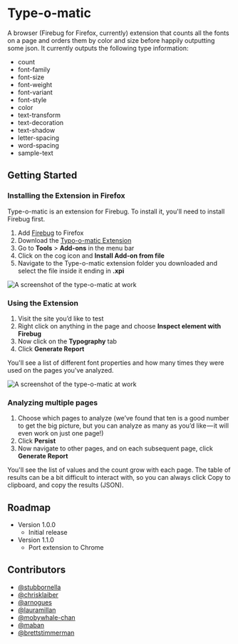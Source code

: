 Type-o-matic
============

A browser (Firebug for Firefox, currently) extension that counts all the fonts on a page and orders them by color and size before happily outputting some json. It currently outputs the following type information:

* count	
* font-family	
* font-size	
* font-weight	
* font-variant	
* font-style	
* color	
* text-transform	
* text-decoration	
* text-shadow	
* letter-spacing	
* word-spacing	
* sample-text

Getting Started
---------------

### Installing the Extension in Firefox

Type-o-matic is an extension for Firebug. To install it, you'll need to install Firebug first.

1. Add [Firebug](https://addons.mozilla.org/en-US/firefox/addon/firebug/) to Firefox
2. Download the [Typo-o-matic Extension](https://github.com/stubbornella/type-o-matic/releases/download/v0.2.1/type-o-matic-stubbornella.xpi)
3. Go to **Tools** > **Add-ons** in the menu bar
4. Click on the cog icon and **Install Add-on from file**
5. Navigate to the Type-o-matic extension folder you downloaded and select the file inside it ending in **.xpi**

![A screenshot of the type-o-matic at work](img/install-firefox-extension.jpg)

### Using the Extension
1. Visit the site you’d like to test 
2. Right click on anything in the page and choose **Inspect element with Firebug**
3. Now click on the **Typography** tab
4. Click **Generate Report**

You'll see a list of different font properties and how many times they were used on the pages you've analyzed.

![A screenshot of the type-o-matic at work](img/type-o-matic-amazon.jpg)

### Analyzing multiple pages

1. Choose which pages to analyze (we’ve found that ten is a good number to get the big picture, but you can analyze as many as you’d like — it will even work on just one page!)
2. Click **Persist**
3. Now navigate to other pages, and on each subsequent page, click **Generate Report**

You'll see the list of values and the count grow with each page. The table of results can be a bit difficult to interact with, so you can always click Copy to clipboard, and copy the results (JSON).

Roadmap
----------

- Version 1.0.0 
  - Initial release
- Version 1.1.0
  - Port extension to Chrome 

Contributors
------------
* [@stubbornella](http://github.com/stubbornella)
* [@chrisklaiber](http://github.com/chrisklaiber)
* [@arnogues](http://github.com/arnogues)
* [@lauramillan](http://github.com/lauramillan)
* [@mobywhale-chan](http://github.com/mobywhale-chan)
* [@maban](http://github.com/maban)
* [@brettstimmerman](http://github.com/brettstimmerman)

